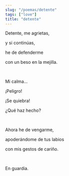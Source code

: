 ```yaml
---
slug: "/poemas/detente"
tags: ["love"]
title: "detente"
---
```

Detente, me agrietas,

y si continúas,

he de defenderme

con un beso en la mejilla.

&nbsp;

Mi calma...

¡Peligro!

¡Se quiebra!

¿Qué haz hecho?

&nbsp;

Ahora he de vengarme,

apoderándome de tus labios

con mis gestos de cariño.

&nbsp;

En guardia.